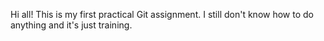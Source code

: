 Hi all!
This is my first practical Git assignment.
I still don't know how to do anything and it's just training.
